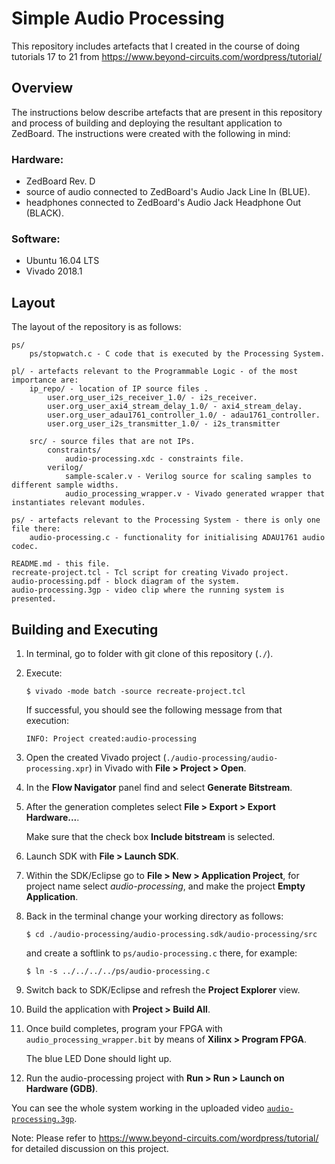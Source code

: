 # Simple Audio Processing
This repository includes artefacts that I created in the course of doing tutorials 17 to 21 from https://www.beyond-circuits.com/wordpress/tutorial/

## Overview
The instructions below describe artefacts that are present in this repository and process of building and deploying the resultant application to ZedBoard. The instructions were created with the following in mind:

### Hardware:
- ZedBoard Rev. D
- source of audio connected to ZedBoard's Audio Jack Line In (BLUE).
- headphones connected to ZedBoard's Audio Jack Headphone Out (BLACK).

### Software:
- Ubuntu 16.04 LTS
- Vivado 2018.1

## Layout
The layout of the repository is as follows:

```
ps/
    ps/stopwatch.c - C code that is executed by the Processing System.

pl/ - artefacts relevant to the Programmable Logic - of the most importance are:
    ip_repo/ - location of IP source files .
        user.org_user_i2s_receiver_1.0/ - i2s_receiver.
        user.org_user_axi4_stream_delay_1.0/ - axi4_stream_delay.
        user.org_user_adau1761_controller_1.0/ - adau1761_controller.
        user.org_user_i2s_transmitter_1.0/ - i2s_transmitter

    src/ - source files that are not IPs.
        constraints/
            audio-processing.xdc - constraints file.
        verilog/
            sample-scaler.v - Verilog source for scaling samples to different sample widths.
            audio_processing_wrapper.v - Vivado generated wrapper that instantiates relevant modules.

ps/ - artefacts relevant to the Processing System - there is only one file there:
    audio-processing.c - functionality for initialising ADAU1761 audio codec.

README.md - this file.
recreate-project.tcl - Tcl script for creating Vivado project.
audio-processing.pdf - block diagram of the system.
audio-processing.3gp - video clip where the running system is presented.
```

## Building and Executing

1. In terminal, go to folder with git clone of this repository (`./`).
1. Execute:
    ```
    $ vivado -mode batch -source recreate-project.tcl
    ```
   If successful, you should see the following message from that execution:
     ```
     INFO: Project created:audio-processing
     ```
1. Open the created Vivado project (`./audio-processing/audio-processing.xpr`) in Vivado with **File > Project > Open**.
1. In the **Flow Navigator** panel find and select **Generate Bitstream**.
1. After the generation completes select **File > Export > Export Hardware...**.

    Make sure that the check box **Include bitstream** is selected.
1. Launch SDK with **File > Launch SDK**.
1. Within the SDK/Eclipse go to **File > New > Application Project**, for project name select _audio-processing_, and make the project **Empty Application**.
1. Back in the terminal change your working directory as follows:
    ```
    $ cd ./audio-processing/audio-processing.sdk/audio-processing/src
    ```
   and create a softlink to `ps/audio-processing.c` there, for example:
    ```
    $ ln -s ../../../../ps/audio-processing.c
    ```
1. Switch back to SDK/Eclipse and refresh the **Project Explorer** view.
1. Build the application with **Project > Build All**.
1. Once build completes, program your FPGA with `audio_processing_wrapper.bit` by means of **Xilinx > Program FPGA**.

   The blue LED Done should light up.
1. Run the audio-processing project with **Run > Run > Launch on Hardware (GDB)**.


You can see the whole system working in the uploaded video [`audio-processing.3gp`](https://github.com/zdzislaw-s/audio-processing/blob/master/audio-processing.3gp).

Note: Please refer to https://www.beyond-circuits.com/wordpress/tutorial/ for detailed discussion on this project.
